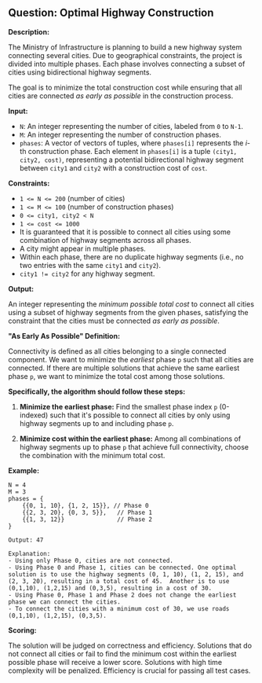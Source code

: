 ## Question: Optimal Highway Construction

**Description:**

The Ministry of Infrastructure is planning to build a new highway system connecting several cities. Due to geographical constraints, the project is divided into multiple phases. Each phase involves connecting a subset of cities using bidirectional highway segments.

The goal is to minimize the total construction cost while ensuring that all cities are connected *as early as possible* in the construction process.

**Input:**

*   `N`: An integer representing the number of cities, labeled from `0` to `N-1`.
*   `M`: An integer representing the number of construction phases.
*   `phases`: A vector of vectors of tuples, where `phases[i]` represents the *i*-th construction phase. Each element in `phases[i]` is a tuple `(city1, city2, cost)`, representing a potential bidirectional highway segment between `city1` and `city2` with a construction cost of `cost`.

**Constraints:**

*   `1 <= N <= 200` (number of cities)
*   `1 <= M <= 100` (number of construction phases)
*   `0 <= city1, city2 < N`
*   `1 <= cost <= 1000`
*   It is guaranteed that it is possible to connect all cities using some combination of highway segments across all phases.
*   A city might appear in multiple phases.
*   Within each phase, there are no duplicate highway segments (i.e., no two entries with the same `city1` and `city2`).
*   `city1 != city2` for any highway segment.

**Output:**

An integer representing the *minimum possible total cost* to connect all cities using a subset of highway segments from the given phases, satisfying the constraint that the cities must be connected *as early as possible*.

**"As Early As Possible" Definition:**

Connectivity is defined as all cities belonging to a single connected component.  We want to minimize the *earliest* phase `p` such that all cities are connected.  If there are multiple solutions that achieve the same earliest phase `p`, we want to minimize the total cost among those solutions.

**Specifically, the algorithm should follow these steps:**

1.  **Minimize the earliest phase:** Find the smallest phase index `p` (0-indexed) such that it's possible to connect all cities by only using highway segments up to and including phase `p`.

2.  **Minimize cost within the earliest phase:**  Among all combinations of highway segments up to phase `p` that achieve full connectivity, choose the combination with the minimum total cost.

**Example:**

```
N = 4
M = 3
phases = {
    {{0, 1, 10}, {1, 2, 15}}, // Phase 0
    {{2, 3, 20}, {0, 3, 5}},   // Phase 1
    {{1, 3, 12}}               // Phase 2
}

Output: 47

Explanation:
- Using only Phase 0, cities are not connected.
- Using Phase 0 and Phase 1, cities can be connected. One optimal solution is to use the highway segments (0, 1, 10), (1, 2, 15), and (2, 3, 20), resulting in a total cost of 45.  Another is to use (0,1,10), (1,2,15) and (0,3,5), resulting in a cost of 30.
- Using Phase 0, Phase 1 and Phase 2 does not change the earliest phase we can connect the cities.
- To connect the cities with a minimum cost of 30, we use roads (0,1,10), (1,2,15), (0,3,5).
```

**Scoring:**

The solution will be judged on correctness and efficiency.  Solutions that do not connect all cities or fail to find the minimum cost within the earliest possible phase will receive a lower score.  Solutions with high time complexity will be penalized. Efficiency is crucial for passing all test cases.
